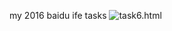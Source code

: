 my 2016 baidu ife tasks
![task6.html](https://github.com/standself/2016-baidu-ife/tree/master/image/task6.jpg)
